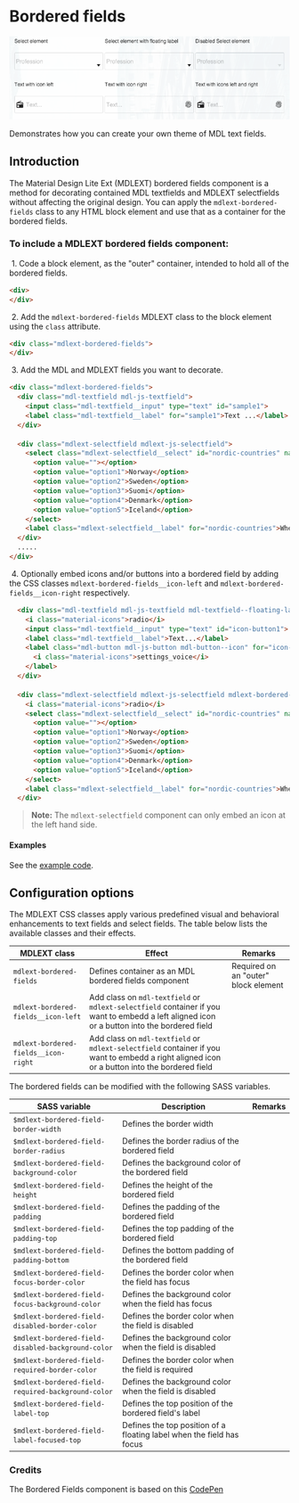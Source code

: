 # Bordered fields
![Bordered fields](../../etc/bordered-fields-theme.png)

Demonstrates how you can create your own theme of MDL text fields.

## Introduction
The Material Design Lite Ext (MDLEXT) bordered fields component is a method for decorating contained
MDL textfields and MDLEXT selectfields without affecting the original design. You can apply the `mdlext-bordered-fields` class
to any HTML block element and use that as a container for the bordered fields.

### To include a MDLEXT bordered **fields** component:
&nbsp;1. Code a block element, as the "outer" container, intended to hold all of the bordered fields.
```html
<div>
</div>
```

&nbsp;2. Add the `mdlext-bordered-fields` MDLEXT class to the block element using the `class` attribute.
```html
<div class="mdlext-bordered-fields">
</div>
```

&nbsp;3. Add the MDL and MDLEXT fields you want to decorate.
```html
<div class="mdlext-bordered-fields">
  <div class="mdl-textfield mdl-js-textfield">
    <input class="mdl-textfield__input" type="text" id="sample1">
    <label class="mdl-textfield__label" for="sample1">Text ...</label>
  </div>

  <div class="mdlext-selectfield mdlext-js-selectfield">
    <select class="mdlext-selectfield__select" id="nordic-countries" name="nordic-countries">
      <option value=""></option>
      <option value="option1">Norway</option>
      <option value="option2">Sweden</option>
      <option value="option3">Suomi</option>
      <option value="option4">Denmark</option>
      <option value="option5">Iceland</option>
    </select>
    <label class="mdlext-selectfield__label" for="nordic-countries">Where do you want to go</label>
  </div>
  .....
</div>
```

&nbsp;4. Optionally embed icons and/or buttons into a bordered field by adding the CSS classes 
`mdlext-bordered-fields__icon-left` and `mdlext-bordered-fields__icon-right` respectively.
```html
  <div class="mdl-textfield mdl-js-textfield mdl-textfield--floating-label mdlext-bordered-fields__icon-left mdlext-bordered-fields__icon-right">
    <i class="material-icons">radio</i>
    <input class="mdl-textfield__input" type="text" id="icon-button1">
    <label class="mdl-textfield__label">Text...</label>
    <label class="mdl-button mdl-js-button mdl-button--icon" for="icon-button1">
      <i class="material-icons">settings_voice</i>
    </label>
  </div>
  
  <div class="mdlext-selectfield mdlext-js-selectfield mdlext-bordered-fields__icon-left">
    <i class="material-icons">radio</i>
    <select class="mdlext-selectfield__select" id="nordic-countries" name="nordic-countries">
      <option value=""></option>
      <option value="option1">Norway</option>
      <option value="option2">Sweden</option>
      <option value="option3">Suomi</option>
      <option value="option4">Denmark</option>
      <option value="option5">Iceland</option>
    </select>
    <label class="mdlext-selectfield__label" for="nordic-countries">Where do you want to go</label>
  </div>
```

>**Note:** The `mdlext-selectfield` component can only embed an icon at the left hand side.

#### Examples
See the [example code](./snippets/bordered-fields.html).

## Configuration options

The MDLEXT CSS classes apply various predefined visual and behavioral enhancements to text fields and select fields. 
The table below lists the available classes and their effects.

| MDLEXT class | Effect | Remarks |
|-----------|--------|---------|
| `mdlext-bordered-fields` | Defines container as an MDL bordered fields component | Required on an "outer" block element|
| `mdlext-bordered-fields__icon-left` | Add class on `mdl-textfield` or `mdlext-selectfield` container if you want to embedd a left aligned icon or a button into the bordered field |  |
| `mdlext-bordered-fields__icon-right` | Add class on `mdl-textfield` or `mdlext-selectfield` container if you want to embedd a right aligned icon or a button into the bordered field  |  |


The bordered fields can be modified with the following SASS variables.

| SASS variable |Description | Remarks | 
|-----------|--------|---------|
| `$mdlext-bordered-field-border-width` | Defines the border width | | 
| `$mdlext-bordered-field-border-radius` | Defines the border radius of the bordered field | | 
| `$mdlext-bordered-field-background-color` | Defines the background color of the bordered field | | 
| `$mdlext-bordered-field-height` | Defines the height of the bordered field | | 
| `$mdlext-bordered-field-padding` | Defines the padding of the bordered field | | 
| `$mdlext-bordered-field-padding-top` | Defines the top padding of the bordered field | | 
| `$mdlext-bordered-field-padding-bottom` | Defines the bottom padding of the bordered field | | 
| `$mdlext-bordered-field-focus-border-color` | Defines the border color when the field has focus | | 
| `$mdlext-bordered-field-focus-background-color` | Defines the background color when the field has focus | | 
| `$mdlext-bordered-field-disabled-border-color` | Defines the border color when the field is disabled | | 
| `$mdlext-bordered-field-disabled-background-color` | Defines the background color when the field is disabled | | 
| `$mdlext-bordered-field-required-border-color` | Defines the border color when the field is required | | 
| `$mdlext-bordered-field-required-background-color` | Defines the background color when the field is disabled | | 
| `$mdlext-bordered-field-label-top` | Defines the top position of the bordered field's label | | 
| `$mdlext-bordered-field-label-focused-top` | Defines the top position of a floating label when the field has focus| | 


### Credits 
The Bordered Fields component is based on this [CodePen](http://codepen.io/prajwal078/pen/LVJZXz)
